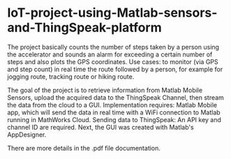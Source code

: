 # IoT-project-using-Matlab-sensors-and-ThingSpeak-platform

The project basically counts the number of steps taken by a person using the accelerator and sounds an alarm for exceeding a certain number of steps and also plots the GPS coordinates.
Use cases: to monitor (via GPS and step count) in real time the route followed by a person, for example for jogging route, tracking route or hiking route.

The goal of the project is to retrieve information from Matlab Mobile Sensors, upload the acquired data to the ThingSpeak Channel, then stream the data from the cloud to a GUI.
Implementation requires: Matlab Mobile app, which will send the data in real time with a WiFi connection to Matlab running in MathWorks Cloud.
Sending data to ThingSpeak: An API key and channel ID are required.
Next, the GUI was created with Matlab's AppDesigner.

There are more details in the .pdf file documentation.
